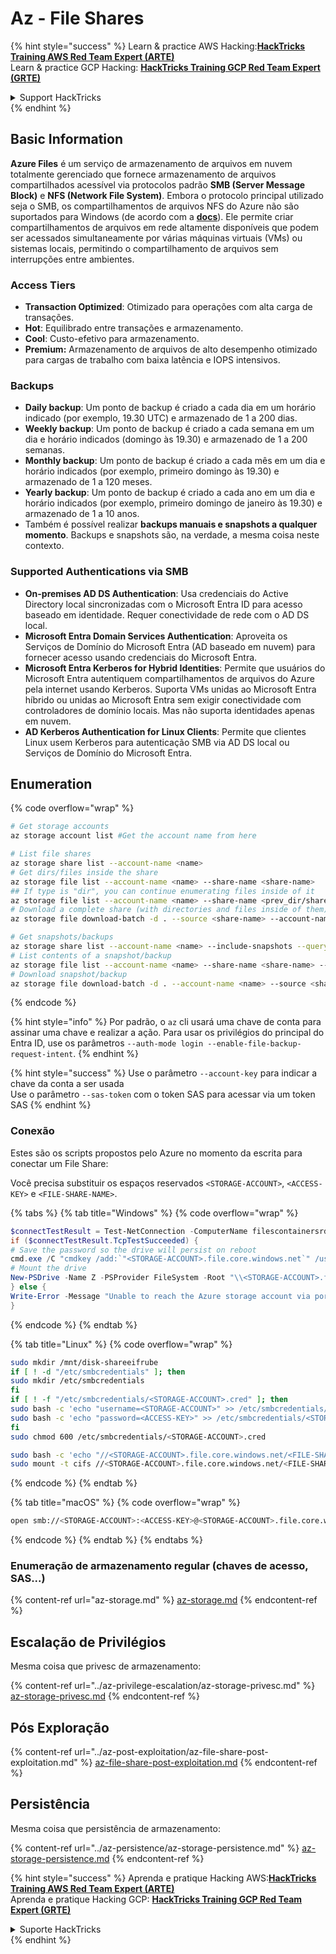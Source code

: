 # Az - File Shares

{% hint style="success" %}
Learn & practice AWS Hacking:<img src="../../../.gitbook/assets/image (1) (1) (1).png" alt="" data-size="line">[**HackTricks Training AWS Red Team Expert (ARTE)**](https://training.hacktricks.xyz/courses/arte)<img src="../../../.gitbook/assets/image (1) (1) (1).png" alt="" data-size="line">\
Learn & practice GCP Hacking: <img src="../../../.gitbook/assets/image (2).png" alt="" data-size="line">[**HackTricks Training GCP Red Team Expert (GRTE)**<img src="../../../.gitbook/assets/image (2).png" alt="" data-size="line">](https://training.hacktricks.xyz/courses/grte)

<details>

<summary>Support HackTricks</summary>

* Check the [**subscription plans**](https://github.com/sponsors/carlospolop)!
* **Join the** 💬 [**Discord group**](https://discord.gg/hRep4RUj7f) or the [**telegram group**](https://t.me/peass) or **follow** us on **Twitter** 🐦 [**@hacktricks\_live**](https://twitter.com/hacktricks_live)**.**
* **Share hacking tricks by submitting PRs to the** [**HackTricks**](https://github.com/carlospolop/hacktricks) and [**HackTricks Cloud**](https://github.com/carlospolop/hacktricks-cloud) github repos.

</details>
{% endhint %}

## Basic Information

**Azure Files** é um serviço de armazenamento de arquivos em nuvem totalmente gerenciado que fornece armazenamento de arquivos compartilhados acessível via protocolos padrão **SMB (Server Message Block)** e **NFS (Network File System)**. Embora o protocolo principal utilizado seja o SMB, os compartilhamentos de arquivos NFS do Azure não são suportados para Windows (de acordo com a [**docs**](https://learn.microsoft.com/en-us/azure/storage/files/files-nfs-protocol)). Ele permite criar compartilhamentos de arquivos em rede altamente disponíveis que podem ser acessados simultaneamente por várias máquinas virtuais (VMs) ou sistemas locais, permitindo o compartilhamento de arquivos sem interrupções entre ambientes.

### Access Tiers

* **Transaction Optimized**: Otimizado para operações com alta carga de transações.
* **Hot**: Equilibrado entre transações e armazenamento.
* **Cool**: Custo-efetivo para armazenamento.
* **Premium:** Armazenamento de arquivos de alto desempenho otimizado para cargas de trabalho com baixa latência e IOPS intensivos.

### Backups

* **Daily backup**: Um ponto de backup é criado a cada dia em um horário indicado (por exemplo, 19.30 UTC) e armazenado de 1 a 200 dias.
* **Weekly backup**: Um ponto de backup é criado a cada semana em um dia e horário indicados (domingo às 19.30) e armazenado de 1 a 200 semanas.
* **Monthly backup**: Um ponto de backup é criado a cada mês em um dia e horário indicados (por exemplo, primeiro domingo às 19.30) e armazenado de 1 a 120 meses.
* **Yearly backup**: Um ponto de backup é criado a cada ano em um dia e horário indicados (por exemplo, primeiro domingo de janeiro às 19.30) e armazenado de 1 a 10 anos.
* Também é possível realizar **backups manuais e snapshots a qualquer momento**. Backups e snapshots são, na verdade, a mesma coisa neste contexto.

### Supported Authentications via SMB

* **On-premises AD DS Authentication**: Usa credenciais do Active Directory local sincronizadas com o Microsoft Entra ID para acesso baseado em identidade. Requer conectividade de rede com o AD DS local.
* **Microsoft Entra Domain Services Authentication**: Aproveita os Serviços de Domínio do Microsoft Entra (AD baseado em nuvem) para fornecer acesso usando credenciais do Microsoft Entra.
* **Microsoft Entra Kerberos for Hybrid Identities**: Permite que usuários do Microsoft Entra autentiquem compartilhamentos de arquivos do Azure pela internet usando Kerberos. Suporta VMs unidas ao Microsoft Entra híbrido ou unidas ao Microsoft Entra sem exigir conectividade com controladores de domínio locais. Mas não suporta identidades apenas em nuvem.
* **AD Kerberos Authentication for Linux Clients**: Permite que clientes Linux usem Kerberos para autenticação SMB via AD DS local ou Serviços de Domínio do Microsoft Entra.

## Enumeration

{% code overflow="wrap" %}
```bash
# Get storage accounts
az storage account list #Get the account name from here

# List file shares
az storage share list --account-name <name>
# Get dirs/files inside the share
az storage file list --account-name <name> --share-name <share-name>
## If type is "dir", you can continue enumerating files inside of it
az storage file list --account-name <name> --share-name <prev_dir/share-name>
# Download a complete share (with directories and files inside of them)
az storage file download-batch -d . --source <share-name> --account-name <name>

# Get snapshots/backups
az storage share list --account-name <name> --include-snapshots --query "[?snapshot != null]"
# List contents of a snapshot/backup
az storage file list --account-name <name> --share-name <share-name> --snapshot <snapshot-version> #e.g. "2024-11-25T11:26:59.0000000Z"
# Download snapshot/backup
az storage file download-batch -d . --account-name <name> --source <share-name> --snapshot <snapshot-version>
```
{% endcode %}

{% hint style="info" %}
Por padrão, o `az` cli usará uma chave de conta para assinar uma chave e realizar a ação. Para usar os privilégios do principal do Entra ID, use os parâmetros `--auth-mode login --enable-file-backup-request-intent`.
{% endhint %}

{% hint style="success" %}
Use o parâmetro `--account-key` para indicar a chave da conta a ser usada\
Use o parâmetro `--sas-token` com o token SAS para acessar via um token SAS
{% endhint %}

### Conexão

Estes são os scripts propostos pelo Azure no momento da escrita para conectar um File Share:

Você precisa substituir os espaços reservados `<STORAGE-ACCOUNT>`, `<ACCESS-KEY>` e `<FILE-SHARE-NAME>`.

{% tabs %}
{% tab title="Windows" %}
{% code overflow="wrap" %}
```powershell
$connectTestResult = Test-NetConnection -ComputerName filescontainersrdtfgvhb.file.core.windows.net -Port 445
if ($connectTestResult.TcpTestSucceeded) {
# Save the password so the drive will persist on reboot
cmd.exe /C "cmdkey /add:`"<STORAGE-ACCOUNT>.file.core.windows.net`" /user:`"localhost\<STORAGE-ACCOUNT>`" /pass:`"<ACCESS-KEY>`""
# Mount the drive
New-PSDrive -Name Z -PSProvider FileSystem -Root "\\<STORAGE-ACCOUNT>.file.core.windows.net\<FILE-SHARE-NAME>" -Persist
} else {
Write-Error -Message "Unable to reach the Azure storage account via port 445. Check to make sure your organization or ISP is not blocking port 445, or use Azure P2S VPN, Azure S2S VPN, or Express Route to tunnel SMB traffic over a different port."
}
```
{% endcode %}
{% endtab %}

{% tab title="Linux" %}
{% code overflow="wrap" %}
```bash
sudo mkdir /mnt/disk-shareeifrube
if [ ! -d "/etc/smbcredentials" ]; then
sudo mkdir /etc/smbcredentials
fi
if [ ! -f "/etc/smbcredentials/<STORAGE-ACCOUNT>.cred" ]; then
sudo bash -c 'echo "username=<STORAGE-ACCOUNT>" >> /etc/smbcredentials/<STORAGE-ACCOUNT>.cred'
sudo bash -c 'echo "password=<ACCESS-KEY>" >> /etc/smbcredentials/<STORAGE-ACCOUNT>.cred'
fi
sudo chmod 600 /etc/smbcredentials/<STORAGE-ACCOUNT>.cred

sudo bash -c 'echo "//<STORAGE-ACCOUNT>.file.core.windows.net/<FILE-SHARE-NAME> /mnt/<FILE-SHARE-NAME> cifs nofail,credentials=/etc/smbcredentials/<STORAGE-ACCOUNT>.cred,dir_mode=0777,file_mode=0777,serverino,nosharesock,actimeo=30" >> /etc/fstab'
sudo mount -t cifs //<STORAGE-ACCOUNT>.file.core.windows.net/<FILE-SHARE-NAME> /mnt/<FILE-SHARE-NAME> -o credentials=/etc/smbcredentials/<STORAGE-ACCOUNT>.cred,dir_mode=0777,file_mode=0777,serverino,nosharesock,actimeo=30
```
{% endcode %}
{% endtab %}

{% tab title="macOS" %}
{% code overflow="wrap" %}
```bash
open smb://<STORAGE-ACCOUNT>:<ACCESS-KEY>@<STORAGE-ACCOUNT>.file.core.windows.net/<FILE-SHARE-NAME>
```
{% endcode %}
{% endtab %}
{% endtabs %}

### Enumeração de armazenamento regular (chaves de acesso, SAS...)

{% content-ref url="az-storage.md" %}
[az-storage.md](az-storage.md)
{% endcontent-ref %}

## Escalação de Privilégios

Mesma coisa que privesc de armazenamento:

{% content-ref url="../az-privilege-escalation/az-storage-privesc.md" %}
[az-storage-privesc.md](../az-privilege-escalation/az-storage-privesc.md)
{% endcontent-ref %}

## Pós Exploração

{% content-ref url="../az-post-exploitation/az-file-share-post-exploitation.md" %}
[az-file-share-post-exploitation.md](../az-post-exploitation/az-file-share-post-exploitation.md)
{% endcontent-ref %}

## Persistência

Mesma coisa que persistência de armazenamento:

{% content-ref url="../az-persistence/az-storage-persistence.md" %}
[az-storage-persistence.md](../az-persistence/az-storage-persistence.md)
{% endcontent-ref %}

{% hint style="success" %}
Aprenda e pratique Hacking AWS:<img src="../../../.gitbook/assets/image (1) (1) (1).png" alt="" data-size="line">[**HackTricks Training AWS Red Team Expert (ARTE)**](https://training.hacktricks.xyz/courses/arte)<img src="../../../.gitbook/assets/image (1) (1) (1).png" alt="" data-size="line">\
Aprenda e pratique Hacking GCP: <img src="../../../.gitbook/assets/image (2).png" alt="" data-size="line">[**HackTricks Training GCP Red Team Expert (GRTE)**<img src="../../../.gitbook/assets/image (2).png" alt="" data-size="line">](https://training.hacktricks.xyz/courses/grte)

<details>

<summary>Suporte HackTricks</summary>

* Confira os [**planos de assinatura**](https://github.com/sponsors/carlospolop)!
* **Junte-se ao** 💬 [**grupo do Discord**](https://discord.gg/hRep4RUj7f) ou ao [**grupo do telegram**](https://t.me/peass) ou **siga**-nos no **Twitter** 🐦 [**@hacktricks\_live**](https://twitter.com/hacktricks_live)**.**
* **Compartilhe truques de hacking enviando PRs para os repositórios do** [**HackTricks**](https://github.com/carlospolop/hacktricks) e [**HackTricks Cloud**](https://github.com/carlospolop/hacktricks-cloud).

</details>
{% endhint %}
